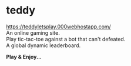 # teddy
https://teddyletsplay.000webhostapp.com/ <br />
An online gaming site. <br />
Play tic-tac-toe against a bot that can't defeated.<br />
A global dynamic leaderboard.<br />

<b>Play & Enjoy...</b>
